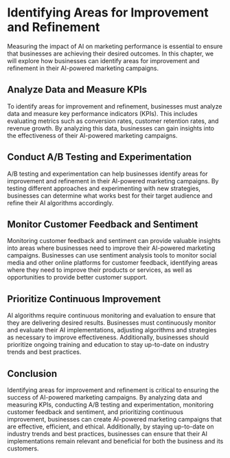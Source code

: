 Identifying Areas for Improvement and Refinement
=========================================================================================================

Measuring the impact of AI on marketing performance is essential to ensure that businesses are achieving their desired outcomes. In this chapter, we will explore how businesses can identify areas for improvement and refinement in their AI-powered marketing campaigns.

Analyze Data and Measure KPIs
-----------------------------

To identify areas for improvement and refinement, businesses must analyze data and measure key performance indicators (KPIs). This includes evaluating metrics such as conversion rates, customer retention rates, and revenue growth. By analyzing this data, businesses can gain insights into the effectiveness of their AI-powered marketing campaigns.

Conduct A/B Testing and Experimentation
---------------------------------------

A/B testing and experimentation can help businesses identify areas for improvement and refinement in their AI-powered marketing campaigns. By testing different approaches and experimenting with new strategies, businesses can determine what works best for their target audience and refine their AI algorithms accordingly.

Monitor Customer Feedback and Sentiment
---------------------------------------

Monitoring customer feedback and sentiment can provide valuable insights into areas where businesses need to improve their AI-powered marketing campaigns. Businesses can use sentiment analysis tools to monitor social media and other online platforms for customer feedback, identifying areas where they need to improve their products or services, as well as opportunities to provide better customer support.

Prioritize Continuous Improvement
---------------------------------

AI algorithms require continuous monitoring and evaluation to ensure that they are delivering desired results. Businesses must continuously monitor and evaluate their AI implementations, adjusting algorithms and strategies as necessary to improve effectiveness. Additionally, businesses should prioritize ongoing training and education to stay up-to-date on industry trends and best practices.

Conclusion
----------

Identifying areas for improvement and refinement is critical to ensuring the success of AI-powered marketing campaigns. By analyzing data and measuring KPIs, conducting A/B testing and experimentation, monitoring customer feedback and sentiment, and prioritizing continuous improvement, businesses can create AI-powered marketing campaigns that are effective, efficient, and ethical. Additionally, by staying up-to-date on industry trends and best practices, businesses can ensure that their AI implementations remain relevant and beneficial for both the business and its customers.

